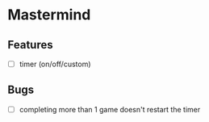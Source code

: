 # Mastermind

## Features

- [ ] timer (on/off/custom)

## Bugs
- [ ] completing more than 1 game doesn't restart the timer